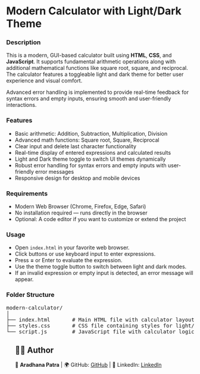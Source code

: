 <h1>Modern Calculator with Light/Dark Theme</h1>

<h3>Description</h3>
<p>
This is a modern, GUI-based calculator built using <strong>HTML</strong>, <strong>CSS</strong>, and <strong>JavaScript</strong>. 
It supports fundamental arithmetic operations along with additional mathematical functions like square root, square, and reciprocal. 
The calculator features a toggleable light and dark theme for better user experience and visual comfort.
</p>
<p>
Advanced error handling is implemented to provide real-time feedback for syntax errors and empty inputs, 
ensuring smooth and user-friendly interactions.
</p>

<h3>Features</h3>
<ul>
  <li>Basic arithmetic: Addition, Subtraction, Multiplication, Division</li>
  <li>Advanced math functions: Square root, Square, Reciprocal</li>
  <li>Clear input and delete last character functionality</li>
  <li>Real-time display of entered expressions and calculated results</li>
  <li>Light and Dark theme toggle to switch UI themes dynamically</li>
  <li>Robust error handling for syntax errors and empty inputs with user-friendly error messages</li>
  <li>Responsive design for desktop and mobile devices</li>
</ul>

<h3>Requirements</h3>
<ul>
  <li>Modern Web Browser (Chrome, Firefox, Edge, Safari)</li>
  <li>No installation required — runs directly in the browser</li>
  <li>Optional: A code editor if you want to customize or extend the project</li>
</ul>

<h3>Usage</h3>
<ul>
  <li>Open <code>index.html</code> in your favorite web browser.</li>
  <li>Click buttons or use keyboard input to enter expressions.</li>
  <li>Press <strong>=</strong> or Enter to evaluate the expression.</li>
  <li>Use the theme toggle button to switch between light and dark modes.</li>
  <li>If an invalid expression or empty input is detected, an error message will appear.</li>
</ul>

<h3>Folder Structure</h3>
<pre>
modern-calculator/
│
├── index.html       # Main HTML file with calculator layout
├── styles.css       # CSS file containing styles for light/dark themes and layout
└── script.js        # JavaScript file with calculator logic and theme toggle functionality
</pre>

<ul>
  <h2>👨‍💻 Author</h2>
<p>🚀 <b>Aradhana Patra</b> | 🌍 GitHub: <a href="https://github.com/aradhana-56">GitHub</a> | 🔗 LinkedIn: <a href="https://www.linkedin.com/in/aradhana-patra-8694642b5">LinkedIn</a></p>
</ul>
